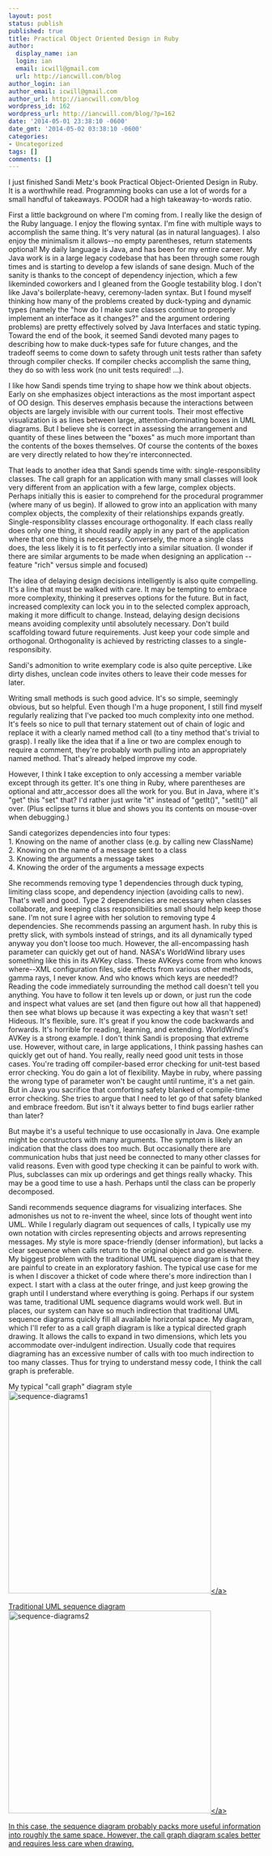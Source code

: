 ```yaml
---
layout: post
status: publish
published: true
title: Practical Object Oriented Design in Ruby
author:
  display_name: ian
  login: ian
  email: icwill@gmail.com
  url: http://iancwill.com/blog
author_login: ian
author_email: icwill@gmail.com
author_url: http://iancwill.com/blog
wordpress_id: 162
wordpress_url: http://iancwill.com/blog/?p=162
date: '2014-05-01 23:38:10 -0600'
date_gmt: '2014-05-02 03:38:10 -0600'
categories:
- Uncategorized
tags: []
comments: []
---
```

<p>I just finished Sandi Metz's book Practical Object-Oriented Design in Ruby.  It is a worthwhile read.  Programming books can use a lot of words for a small handful of takeaways.  POODR had a  high takeaway-to-words ratio.</p>
<p>First a little background on where I'm coming from.  I really like the design of the Ruby language.  I enjoy the flowing syntax.  I'm fine with multiple ways to accomplish the same thing.  It's very natural (as in natural languages).  I also enjoy the minimalism it allows--no empty parentheses, return statements optional!  My daily language is Java, and has been for my entire career.  My Java work is in a large legacy codebase that has been through some rough times and is starting to develop a few islands of sane design.  Much of the sanity is thanks to the concept of dependency injection, which a few likeminded coworkers and I gleaned from the Google testability blog.  I don't like Java's boilerplate-heavy, ceremony-laden syntax.  But I found myself thinking how many of the problems created by duck-typing and dynamic types (namely the "how do I make sure classes continue to properly implement an interface as it changes?" and the argument ordering problems) are pretty effectively solved by Java Interfaces and static typing.  Toward the end of the book, it seemed Sandi devoted many pages to describing how to make duck-types safe for future changes, and the tradeoff seems to come down to safety through unit tests rather than safety through compiler checks.  If compiler checks accomplish the same thing, they do so with less work (no unit tests required! ...).  </p>
<p>I like how Sandi spends time trying to shape how we think about objects.  Early on she emphasizes object interactions as the most important aspect of OO design.  This deserves emphasis because the interactions between objects are largely invisible with our current tools.  Their most effective visualization is as lines between large, attention-dominating boxes in UML diagrams.  But I believe she is correct in assessing the arrangement and quantity of these lines between the "boxes" as much more important than the contents of the boxes themselves.  Of course the contents of the boxes are very directly related to how they're interconnected.</p>
<p>That leads to another idea that Sandi spends time with:  single-responsiblity classes.  The call graph for an application with many small classes will look very different from an application with a few large, complex objects.  Perhaps initially this is easier to comprehend for the procedural programmer (where many of us begin).  If allowed to grow into an application with many complex objects, the complexity of their relationships expands greatly.  Single-responsiblity classes encourage orthogonality.  If each class really does only one thing, it should readily apply in any part of the application where that one thing is necessary.  Conversely, the more a single class does, the less likely it is to fit perfectly into a similar situation.  (I wonder if there are similar arguments to be made when designing an application -- feature "rich" versus simple and focused)</p>
<p>The idea of delaying design decisions intelligently is also quite compelling.  It's a line that must be walked with care.  It may be tempting to embrace more complexity, thinking it preserves options for the future.  But in fact, increased complexity can lock you in to the selected complex approach, making it more difficult to change.  Instead, delaying design decisions means avoiding complexity until absolutely necessary.  Don't build scaffolding toward future requirements.  Just keep your code simple and orthogonal.  Orthogonality is achieved by restricting classes to a single-responsibity.</p>
<p>Sandi's admonition to write exemplary code is also quite perceptive.  Like dirty dishes, unclean code invites others to leave their code messes for later.</p>
<p>Writing small methods is such good advice.  It's so simple, seemingly obvious, but so helpful.  Even though I'm a huge proponent, I still find myself regularly realizing that I've packed too much complexity into one method.  It's feels so nice to pull that ternary statement out of chain of logic and replace it with a clearly named method call (to a tiny method that's trivial to grasp).    I really like the idea that if a line or two are complex enough to require a comment, they're probably worth pulling into an appropriately named method.  That's already helped improve my code.</p>
<p>However, I think I take exception to only accessing a member variable except through its getter.   It's one thing in Ruby, where parentheses are optional and attr_accessor does all the work for you.  But in Java, where it's "get" this "set" that?  I'd rather just write "it" instead of "getIt()", "setIt()" all over.  (Plus eclipse turns it blue and shows you its contents on mouse-over when debugging.)</p>
<p>Sandi categorizes dependencies into four types:<br />
 1. Knowing on the name of another class (e.g. by calling new ClassName)<br />
 2. Knowing on the name of a message sent to a class<br />
 3. Knowing the arguments a message takes<br />
 4. Knowing the order of the arguments a message expects</p>
<p>She recommends removing type 1 dependencies through duck typing, limiting class scope, and dependency injection (avoiding calls to new).  That's well and good.  Type 2 dependencies are necessary when classes collaborate, and keeping class responsibilities small should help keep those sane.  I'm not sure I agree with her solution to removing type 4 dependencies.  She recommends passing an argument hash.  In ruby this is pretty slick, with symbols instead of strings, and its all dynamically typed anyway you don't loose too much.  However, the all-encompassing hash parameter can quickly get out of hand.  NASA's WorldWind library uses something like this in its AVKey class.  These AVKeys come from who knows where--XML configuration files, side effects from various other methods, gamma rays, I never know.  And who knows which keys are needed!?  Reading the code immediately surrounding the method call doesn't tell you anything.  You have to follow it ten levels up or down, or just run the code and inspect what values are set (and then figure out how all that happened) then see what blows up because it was expecting a key that wasn't set!  Hideous.  It's flexible, sure.  It's great if you know the code backwards and forwards.  It's horrible for reading, learning, and extending.  WorldWind's AVKey is a strong example.  I don't think Sandi is proposing that extreme use.  However, without care, in large applications, I think passing hashes can quickly get out of hand.  You really, really need good unit tests in those cases.  You're trading off compiler-based error checking for unit-test based error checking.  You do gain a lot of flexibility.  Maybe in ruby, where passing the wrong type of parameter won't be caught until runtime, it's a net gain.  But in Java you sacrifice that comforting safety blanked of compile-time error checking.  She tries to argue that I need to let go of that safety blanked and embrace freedom.  But isn't it always better to find bugs earlier rather than later?</p>
<p>But maybe it's a useful technique to use occasionally in Java.  One example might be constructors with many arguments.  The symptom is likely an indication that the class does too much.  But occasionally there are communication hubs that just need be connected to many other classes for valid reasons. Even with good type checking it can be painful to work with.  Plus, subclasses can mix up orderings and get things really whacky.  This may be a good time to use a hash.  Perhaps until the class can be properly decomposed.</p>
<p>Sandi recommends sequence diagrams for visualizing interfaces.  She admonishes us not to re-invent the wheel, since lots of thought went into UML.  While I regularly diagram out sequences of calls, I typically use my own notation with circles representing objects and arrows representing messages.  My style is more space-friendly (denser information), but lacks a clear sequence when calls return to the original object and go elsewhere.  My biggest problem with the traditional UML sequence diagram is that they are painful to create in an exploratory fashion.  The typical use case for me is when I discover a thicket of code where there's more indirection than I expect.  I start with a class at the outer fringe, and just keep growing the graph until I understand where everything is going.  Perhaps if our system was tame, traditional UML sequence diagrams would work well.  But in places, our system can have so much indirection that traditional UML sequence diagrams quickly fill all available horizontal space.  My diagram, which I'll refer to as a call graph diagram is like a typical directed graph drawing.  It allows the calls to expand in two dimensions, which lets you accommodate over-indulgent indirection.  Usually code that requires diagraming has an excessive number of calls with too much indirection to too many classes.  Thus for trying to understand messy code, I think the call graph is preferable.</p>
<p>My typical "call graph" diagram style<br />
<a href="http:&#47;&#47;iancwill.com&#47;blog&#47;wp-content&#47;uploads&#47;2014&#47;04&#47;sequence-diagrams1.png"><img src="http:&#47;&#47;iancwill.com&#47;blog&#47;wp-content&#47;uploads&#47;2014&#47;04&#47;sequence-diagrams1-300x185.png" alt="sequence-diagrams1" width="400" class="alignnone size-medium wp-image-168" &#47;><&#47;a></p>
<p>Traditional UML sequence diagram<br />
<a href="http:&#47;&#47;iancwill.com&#47;blog&#47;wp-content&#47;uploads&#47;2014&#47;04&#47;sequence-diagrams2.png"><img src="http:&#47;&#47;iancwill.com&#47;blog&#47;wp-content&#47;uploads&#47;2014&#47;04&#47;sequence-diagrams2-300x154.png" alt="sequence-diagrams2" width="400" class="alignnone size-medium wp-image-167" &#47;><&#47;a> </p>
<p>In this case, the sequence diagram probably packs more useful information into roughly the same space.  However, the call graph diagram scales better and requires less care when drawing.</p>
